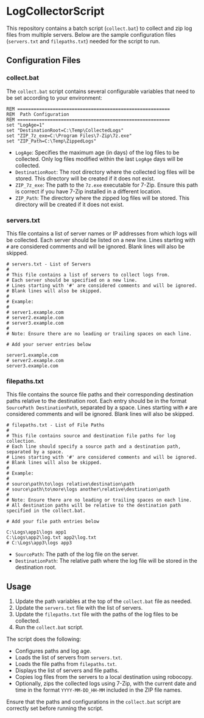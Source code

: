 # LogCollectorScript

This repository contains a batch script (`collect.bat`) to collect and zip log files from multiple servers. Below are the sample configuration files (`servers.txt` and `filepaths.txt`) needed for the script to run.

## Configuration Files

### collect.bat

The `collect.bat` script contains several configurable variables that need to be set according to your environment:

```batch
REM ========================================================
REM  Path Configuration
REM ========================================================
set "LogAge=1"                               
set "DestinationRoot=C:\Temp\CollectedLogs"
set "ZIP_7z_exe=C:\Program Files\7-Zip\7z.exe"
set "ZIP_Path=C:\Temp\ZippedLogs"
```

- `LogAge`: Specifies the maximum age (in days) of the log files to be collected. Only log files modified within the last `LogAge` days will be collected.
- `DestinationRoot`: The root directory where the collected log files will be stored. This directory will be created if it does not exist.
- `ZIP_7z_exe`: The path to the `7z.exe` executable for 7-Zip. Ensure this path is correct if you have 7-Zip installed in a different location.
- `ZIP_Path`: The directory where the zipped log files will be stored. This directory will be created if it does not exist.

### servers.txt

This file contains a list of server names or IP addresses from which logs will be collected. Each server should be listed on a new line. Lines starting with `#` are considered comments and will be ignored. Blank lines will also be skipped.

```plaintext name=servers.txt
# servers.txt - List of Servers
# 
# This file contains a list of servers to collect logs from.
# Each server should be specified on a new line.
# Lines starting with '#' are considered comments and will be ignored.
# Blank lines will also be skipped.
# 
# Example:
# 
# server1.example.com
# server2.example.com
# server3.example.com
# 
# Note: Ensure there are no leading or trailing spaces on each line.

# Add your server entries below

server1.example.com
# server2.example.com
server3.example.com
```

### filepaths.txt

This file contains the source file paths and their corresponding destination paths relative to the destination root. Each entry should be in the format `SourcePath DestinationPath`, separated by a space. Lines starting with `#` are considered comments and will be ignored. Blank lines will also be skipped.

```plaintext name=filepaths.txt
# filepaths.txt - List of File Paths
# 
# This file contains source and destination file paths for log collection.
# Each line should specify a source path and a destination path, separated by a space.
# Lines starting with '#' are considered comments and will be ignored.
# Blank lines will also be skipped.
# 
# Example:
# 
# source\path\to\logs relative\destination\path
# source\path\to\more\logs another\relative\destination\path
# 
# Note: Ensure there are no leading or trailing spaces on each line.
# All destination paths will be relative to the destination path specified in the collect.bat.

# Add your file path entries below

C:\Logs\app1\logs app1
C:\Logs\app2\log.txt app2\log.txt
# C:\Logs\app3\logs app3
```

- `SourcePath`: The path of the log file on the server.
- `DestinationPath`: The relative path where the log file will be stored in the destination root.

## Usage

1. Update the path variables at the top of the `collect.bat` file as needed.
2. Update the `servers.txt` file with the list of servers.
3. Update the `filepaths.txt` file with the paths of the log files to be collected.
4. Run the `collect.bat` script.

The script does the following:  
- Configures paths and log age.  
- Loads the list of servers from `servers.txt`.  
- Loads the file paths from `filepaths.txt`.  
- Displays the list of servers and file paths.  
- Copies log files from the servers to a local destination using robocopy.  
- Optionally, zips the collected logs using 7-Zip, with the current date and time in the format `YYYY-MM-DD_HH-MM` included in the ZIP file names.  

Ensure that the paths and configurations in the `collect.bat` script are correctly set before running the script.